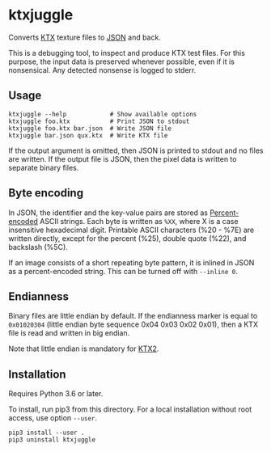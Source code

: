 ktxjuggle
=========

Converts [KTX] texture files to [JSON] and back.

This is a debugging tool, to inspect and produce KTX test files.
For this purpose, the input data is preserved whenever possible,
even if it is nonsensical. Any detected nonsense is logged to stderr.


Usage
-----

    ktxjuggle --help            # Show available options
    ktxjuggle foo.ktx           # Print JSON to stdout
    ktxjuggle foo.ktx bar.json  # Write JSON file
    ktxjuggle bar.json qux.ktx  # Write KTX file

If the output argument is omitted, then JSON
is printed to stdout and no files are written.
If the output file is JSON, then the pixel data
is written to separate binary files.


Byte encoding
-------------

In JSON, the identifier and the key-value pairs
are stored as [Percent-encoded] ASCII strings.
Each byte is written as `%XX`, where X is a
case insensitive hexadecimal digit. Printable ASCII
characters (%20 - %7E) are written directly, except
for the percent (%25), double quote (%22), and backslash (%5C).

If an image consists of a short repeating byte pattern,
it is inlined in JSON as a percent-encoded string.
This can be turned off with `--inline 0`.


Endianness
----------

Binary files are little endian by default.
If the endianness marker is equal to `0x01020304`
(little endian byte sequence 0x04 0x03 0x02 0x01),
then a KTX file is read and written in big endian.

Note that little endian is mandatory for [KTX2].


Installation
------------

Requires Python 3.6 or later.

To install, run pip3 from this directory.
For a local installation without root access, use option `--user`.

    pip3 install --user .
    pip3 uninstall ktxjuggle



[KTX]: https://www.khronos.org/opengles/sdk/tools/KTX/file_format_spec/
[KTX2]: https://github.com/KhronosGroup/KTX-Specification
[JSON]: https://json.org/
[Percent-encoded]: https://en.wikipedia.org/wiki/Percent_encoding
